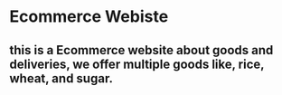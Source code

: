 # Ecommerce Webiste

## this is a Ecommerce website about goods and deliveries, we offer multiple goods like, rice, wheat, and sugar.